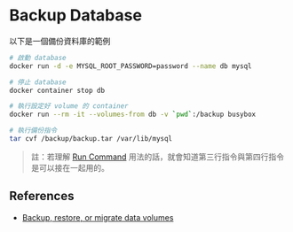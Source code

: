 # Backup Database

以下是一個備份資料庫的範例

```bash
# 啟動 database
docker run -d -e MYSQL_ROOT_PASSWORD=password --name db mysql

# 停止 database
docker container stop db

# 執行設定好 volume 的 container
docker run --rm -it --volumes-from db -v `pwd`:/backup busybox

# 執行備份指令
tar cvf /backup/backup.tar /var/lib/mysql
```

> 註：若理解 [Run Command](exercises-04-run-command.md) 用法的話，就會知道第三行指令與第四行指令是可以接在一起用的。

## References

* [Backup, restore, or migrate data volumes](https://docs.docker.com/storage/volumes/#backup-restore-or-migrate-data-volumes)
